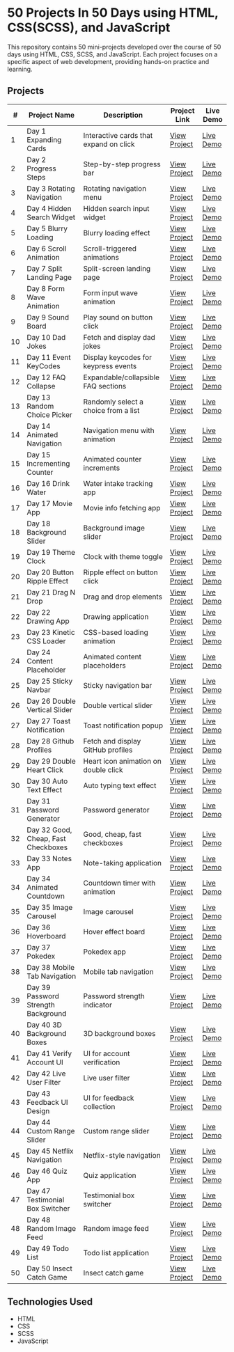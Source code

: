 # 50 Projects In 50 Days using HTML, CSS(SCSS), and JavaScript

This repository contains 50 mini-projects developed over the course of 50 days using HTML, CSS, SCSS, and JavaScript. Each project focuses on a specific aspect of web development, providing hands-on practice and learning.

## Projects

| #   | Project Name                | Description                              | Project Link                                                                                                              | Live Demo                                              |
| --- | --------------------------- | ---------------------------------------- | ------------------------------------------------------------------------------------------------------------------------ | ------------------------------------------------------ |
| 1   | Day 1 Expanding Cards       | Interactive cards that expand on click   | [View Project](https://github.com/Abhishek-Soren/50-Projects-In-50-Days-using-HTML--CSS---JavaScript/tree/main/Day%201%20Expanding%20Cards) | [Live Demo](https://expanding-cards-abhi.netlify.app/) |
| 2   | Day 2 Progress Steps        | Step-by-step progress bar                | [View Project](https://github.com/Abhishek-Soren/50-Projects-In-50-Days-using-HTML--CSS---JavaScript/tree/main/Day%202%20Progress%20Steps)  | [Live Demo](https://progress-steps-abhi.netlify.app/)  |
| 3   | Day 3 Rotating Navigation   | Rotating navigation menu                 | [View Project](https://github.com/Abhishek-Soren/50-Projects-In-50-Days-using-HTML--CSS---JavaScript/tree/main/Day%203%20Rotating%20Navigation) | [Live Demo](https://rotating-navigation-abhi.netlify.app/) |
| 4   | Day 4 Hidden Search Widget  | Hidden search input widget               | [View Project](https://github.com/Abhishek-Soren/50-Projects-In-50-Days-using-HTML--CSS---JavaScript/tree/main/Day%204%20Hidden%20Search%20Widget) | [Live Demo](https://hidden-search-widget-abhi.netlify.app/)         |
| 5   | Day 5 Blurry Loading        | Blurry loading effect                    | [View Project](https://github.com/Abhishek-Soren/50-Projects-In-50-Days-using-HTML--CSS---JavaScript/tree/main/Day%205%20Blurry%20Loading) | [Live Demo](https://blurry-loading-abhi.netlify.app/)         |
| 6   | Day 6 Scroll Animation      | Scroll-triggered animations              | [View Project](https://github.com/Abhishek-Soren/50-Projects-In-50-Days-using-HTML--CSS---JavaScript/tree/main/Day%206%20Scroll%20Animation) | [Live Demo](https://scroll-animation-abhi.netlify.app/)         |
| 7   | Day 7 Split Landing Page    | Split-screen landing page                | [View Project](https://github.com/Abhishek-Soren/50-Projects-In-50-Days-using-HTML--CSS---JavaScript/tree/main/Day%207%20Split%20Landing%20Page) | [Live Demo](https://split-landing-page-abhi.netlify.app/)         |
| 8   | Day 8 Form Wave Animation   | Form input wave animation                | [View Project](https://github.com/Abhishek-Soren/50-Projects-In-50-Days-using-HTML--CSS---JavaScript/tree/main/Day%208%20Form%20Wave%20Animation) | [Live Demo](https://github.com/Abhishek-Soren)         |
| 9   | Day 9 Sound Board           | Play sound on button click               | [View Project](https://github.com/Abhishek-Soren/50-Projects-In-50-Days-using-HTML--CSS---JavaScript/tree/main/Day%209%20Sound%20Board) | [Live Demo](https://github.com/Abhishek-Soren)         |
| 10  | Day 10 Dad Jokes            | Fetch and display dad jokes              | [View Project](https://github.com/Abhishek-Soren) | [Live Demo](https://github.com/Abhishek-Soren)         |
| 11  | Day 11 Event KeyCodes       | Display keycodes for keypress events     | [View Project](https://github.com/Abhishek-Soren) | [Live Demo](https://github.com/Abhishek-Soren)         |
| 12  | Day 12 FAQ Collapse         | Expandable/collapsible FAQ sections      | [View Project](https://github.com/Abhishek-Soren) | [Live Demo](https://github.com/Abhishek-Soren)         |
| 13  | Day 13 Random Choice Picker | Randomly select a choice from a list     | [View Project](https://github.com/Abhishek-Soren) | [Live Demo](https://github.com/Abhishek-Soren)         |
| 14  | Day 14 Animated Navigation  | Navigation menu with animation           | [View Project](https://github.com/Abhishek-Soren) | [Live Demo](https://github.com/Abhishek-Soren)         |
| 15  | Day 15 Incrementing Counter | Animated counter increments              | [View Project](https://github.com/Abhishek-Soren) | [Live Demo](https://github.com/Abhishek-Soren)         |
| 16  | Day 16 Drink Water          | Water intake tracking app                | [View Project](https://github.com/Abhishek-Soren) | [Live Demo](https://github.com/Abhishek-Soren)         |
| 17  | Day 17 Movie App            | Movie info fetching app                  | [View Project](https://github.com/Abhishek-Soren) | [Live Demo](https://github.com/Abhishek-Soren)         |
| 18  | Day 18 Background Slider    | Background image slider                  | [View Project](https://github.com/Abhishek-Soren) | [Live Demo](https://github.com/Abhishek-Soren)         |
| 19  | Day 19 Theme Clock          | Clock with theme toggle                  | [View Project](https://github.com/Abhishek-Soren) | [Live Demo](https://github.com/Abhishek-Soren)         |
| 20  | Day 20 Button Ripple Effect | Ripple effect on button click            | [View Project](https://github.com/Abhishek-Soren) | [Live Demo](https://github.com/Abhishek-Soren)         |
| 21  | Day 21 Drag N Drop          | Drag and drop elements                   | [View Project](https://github.com/Abhishek-Soren) | [Live Demo](https://github.com/Abhishek-Soren)         |
| 22  | Day 22 Drawing App          | Drawing application                      | [View Project](https://github.com/Abhishek-Soren) | [Live Demo](https://github.com/Abhishek-Soren)         |
| 23  | Day 23 Kinetic CSS Loader   | CSS-based loading animation              | [View Project](https://github.com/Abhishek-Soren) | [Live Demo](https://github.com/Abhishek-Soren)         |
| 24  | Day 24 Content Placeholder  | Animated content placeholders            | [View Project](https://github.com/Abhishek-Soren) | [Live Demo](https://github.com/Abhishek-Soren)         |
| 25  | Day 25 Sticky Navbar        | Sticky navigation bar                    | [View Project](https://github.com/Abhishek-Soren) | [Live Demo](https://github.com/Abhishek-Soren)         |
| 26  | Day 26 Double Vertical Slider | Double vertical slider                 | [View Project](https://github.com/Abhishek-Soren) | [Live Demo](https://github.com/Abhishek-Soren)         |
| 27  | Day 27 Toast Notification   | Toast notification popup                 | [View Project](https://github.com/Abhishek-Soren) | [Live Demo](https://github.com/Abhishek-Soren)         |
| 28  | Day 28 Github Profiles      | Fetch and display GitHub profiles        | [View Project](https://github.com/Abhishek-Soren) | [Live Demo](https://github.com/Abhishek-Soren)         |
| 29  | Day 29 Double Heart Click   | Heart icon animation on double click     | [View Project](https://github.com/Abhishek-Soren) | [Live Demo](https://github.com/Abhishek-Soren)         |
| 30  | Day 30 Auto Text Effect     | Auto typing text effect                  | [View Project](https://github.com/Abhishek-Soren) | [Live Demo](https://github.com/Abhishek-Soren)         |
| 31  | Day 31 Password Generator   | Password generator                       | [View Project](https://github.com/Abhishek-Soren) | [Live Demo](https://github.com/Abhishek-Soren)         |
| 32  | Day 32 Good, Cheap, Fast Checkboxes | Good, cheap, fast checkboxes      | [View Project](https://github.com/Abhishek-Soren) | [Live Demo](https://github.com/Abhishek-Soren)         |
| 33  | Day 33 Notes App            | Note-taking application                  | [View Project](https://github.com/Abhishek-Soren) | [Live Demo](https://github.com/Abhishek-Soren)         |
| 34  | Day 34 Animated Countdown   | Countdown timer with animation           | [View Project](https://github.com/Abhishek-Soren) | [Live Demo](https://github.com/Abhishek-Soren)         |
| 35  | Day 35 Image Carousel       | Image carousel                           | [View Project](https://github.com/Abhishek-Soren) | [Live Demo](https://github.com/Abhishek-Soren)         |
| 36  | Day 36 Hoverboard           | Hover effect board                       | [View Project](https://github.com/Abhishek-Soren) | [Live Demo](https://github.com/Abhishek-Soren)         |
| 37  | Day 37 Pokedex              | Pokedex app                              | [View Project](https://github.com/Abhishek-Soren) | [Live Demo](https://github.com/Abhishek-Soren)         |
| 38  | Day 38 Mobile Tab Navigation | Mobile tab navigation                   | [View Project](https://github.com/Abhishek-Soren) | [Live Demo](https://github.com/Abhishek-Soren)         |
| 39  | Day 39 Password Strength Background | Password strength indicator     | [View Project](https://github.com/Abhishek-Soren) | [Live Demo](https://github.com/Abhishek-Soren)         |
| 40  | Day 40 3D Background Boxes  | 3D background boxes                      | [View Project](https://github.com/Abhishek-Soren) | [Live Demo](https://github.com/Abhishek-Soren)         |
| 41  | Day 41 Verify Account UI    | UI for account verification              | [View Project](https://github.com/Abhishek-Soren) | [Live Demo](https://github.com/Abhishek-Soren)         |
| 42  | Day 42 Live User Filter     | Live user filter                         | [View Project](https://github.com/Abhishek-Soren) | [Live Demo](https://github.com/Abhishek-Soren)         |
| 43  | Day 43 Feedback UI Design   | UI for feedback collection               | [View Project](https://github.com/Abhishek-Soren) | [Live Demo](https://github.com/Abhishek-Soren)         |
| 44  | Day 44 Custom Range Slider  | Custom range slider                      | [View Project](https://github.com/Abhishek-Soren) | [Live Demo](https://github.com/Abhishek-Soren)         |
| 45  | Day 45 Netflix Navigation   | Netflix-style navigation                 | [View Project](https://github.com/Abhishek-Soren) | [Live Demo](https://github.com/Abhishek-Soren)         |
| 46  | Day 46 Quiz App             | Quiz application                         | [View Project](https://github.com/Abhishek-Soren) | [Live Demo](https://github.com/Abhishek-Soren)         |
| 47  | Day 47 Testimonial Box Switcher | Testimonial box switcher              | [View Project](https://github.com/Abhishek-Soren) | [Live Demo](https://github.com/Abhishek-Soren)         |
| 48  | Day 48 Random Image Feed    | Random image feed                        | [View Project](https://github.com/Abhishek-Soren) | [Live Demo](https://github.com/Abhishek-Soren)         |
| 49  | Day 49 Todo List            | Todo list application                    | [View Project](https://github.com/Abhishek-Soren) | [Live Demo](https://github.com/Abhishek-Soren)         |
| 50  | Day 50 Insect Catch Game    | Insect catch game                        | [View Project](https://github.com/Abhishek-Soren) | [Live Demo](https://github.com/Abhishek-Soren)         |


## Technologies Used

- HTML
- CSS
- SCSS
- JavaScript


